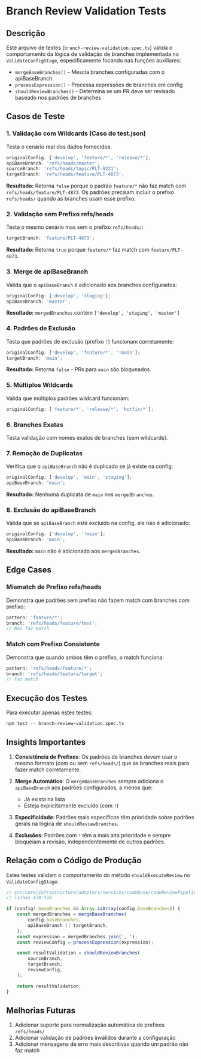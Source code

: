 # Branch Review Validation Tests

## Descrição

Este arquivo de testes (`branch-review-validation.spec.ts`) valida o comportamento da lógica de validação de branches implementada no `ValidateConfigStage`, especificamente focando nas funções auxiliares:

- `mergeBaseBranches()` - Mescla branches configuradas com o apiBaseBranch
- `processExpression()` - Processa expressões de branches em config
- `shouldReviewBranches()` - Determina se um PR deve ser revisado baseado nos padrões de branches

## Casos de Teste

### 1. Validação com Wildcards (Caso do test.json)

Testa o cenário real dos dados fornecidos:

```typescript
originalConfig: ['develop', 'feature/*', 'release/*'];
apiBaseBranch: 'refs/heads/master';
sourceBranch: 'refs/heads/topic/PLT-9221';
targetBranch: 'refs/heads/feature/PLT-4873';
```

**Resultado:** Retorna `false` porque o padrão `feature/*` não faz match com `refs/heads/feature/PLT-4873`. Os padrões precisam incluir o prefixo `refs/heads/` quando as branches usam esse prefixo.

### 2. Validação sem Prefixo refs/heads

Testa o mesmo cenário mas sem o prefixo `refs/heads/`:

```typescript
targetBranch: 'feature/PLT-4873';
```

**Resultado:** Retorna `true` porque `feature/*` faz match com `feature/PLT-4873`.

### 3. Merge de apiBaseBranch

Valida que o `apiBaseBranch` é adicionado aos branches configurados:

```typescript
originalConfig: ['develop', 'staging'];
apiBaseBranch: 'master';
```

**Resultado:** `mergedBranches` contém `['develop', 'staging', 'master']`

### 4. Padrões de Exclusão

Testa que padrões de exclusão (prefixo `!`) funcionam corretamente:

```typescript
originalConfig: ['develop', 'feature/*', '!main'];
targetBranch: 'main';
```

**Resultado:** Retorna `false` - PRs para `main` são bloqueados.

### 5. Múltiplos Wildcards

Valida que múltiplos padrões wildcard funcionam:

```typescript
originalConfig: ['feature/*', 'release/*', 'hotfix/*'];
```

### 6. Branches Exatas

Testa validação com nomes exatos de branches (sem wildcards).

### 7. Remoção de Duplicatas

Verifica que o `apiBaseBranch` não é duplicado se já existe na config:

```typescript
originalConfig: ['develop', 'main', 'staging'];
apiBaseBranch: 'main';
```

**Resultado:** Nenhuma duplicata de `main` nos `mergedBranches`.

### 8. Exclusão do apiBaseBranch

Valida que se `apiBaseBranch` está excluído na config, ele não é adicionado:

```typescript
originalConfig: ['develop', '!main'];
apiBaseBranch: 'main';
```

**Resultado:** `main` não é adicionado aos `mergedBranches`.

## Edge Cases

### Mismatch de Prefixo refs/heads

Demonstra que padrões sem prefixo não fazem match com branches com prefixo:

```typescript
pattern: 'feature/*';
branch: 'refs/heads/feature/test';
// Não faz match
```

### Match com Prefixo Consistente

Demonstra que quando ambos têm o prefixo, o match funciona:

```typescript
pattern: 'refs/heads/feature/*';
branch: 'refs/heads/feature/target';
// Faz match
```

## Execução dos Testes

Para executar apenas estes testes:

```bash
npm test -- branch-review-validation.spec.ts
```

## Insights Importantes

1. **Consistência de Prefixos**: Os padrões de branches devem usar o mesmo formato (com ou sem `refs/heads/`) que as branches reais para fazer match corretamente.

2. **Merge Automático**: O `mergeBaseBranches` sempre adiciona o `apiBaseBranch` aos padrões configurados, a menos que:
    - Já exista na lista
    - Esteja explicitamente excluído (com `!`)

3. **Especificidade**: Padrões mais específicos têm prioridade sobre padrões gerais na lógica de `shouldReviewBranches`.

4. **Exclusões**: Padrões com `!` têm a mais alta prioridade e sempre bloqueiam a revisão, independentemente de outros padrões.

## Relação com o Código de Produção

Estes testes validam o comportamento do método `shouldExecuteReview` no `ValidateConfigStage`:

```typescript
// src/core/infrastructure/adapters/services/codeBase/codeReviewPipeline/stages/validate-config.stage.ts
// linhas 478-510

if (config?.baseBranches && Array.isArray(config.baseBranches)) {
    const mergedBranches = mergeBaseBranches(
        config.baseBranches,
        apiBaseBranch || targetBranch,
    );
    const expression = mergedBranches.join(', ');
    const reviewConfig = processExpression(expression);

    const resultValidation = shouldReviewBranches(
        sourceBranch,
        targetBranch,
        reviewConfig,
    );

    return resultValidation;
}
```

## Melhorias Futuras

1. Adicionar suporte para normalização automática de prefixos `refs/heads/`
2. Adicionar validação de padrões inválidos durante a configuração
3. Adicionar mensagens de erro mais descritivas quando um padrão não faz match
